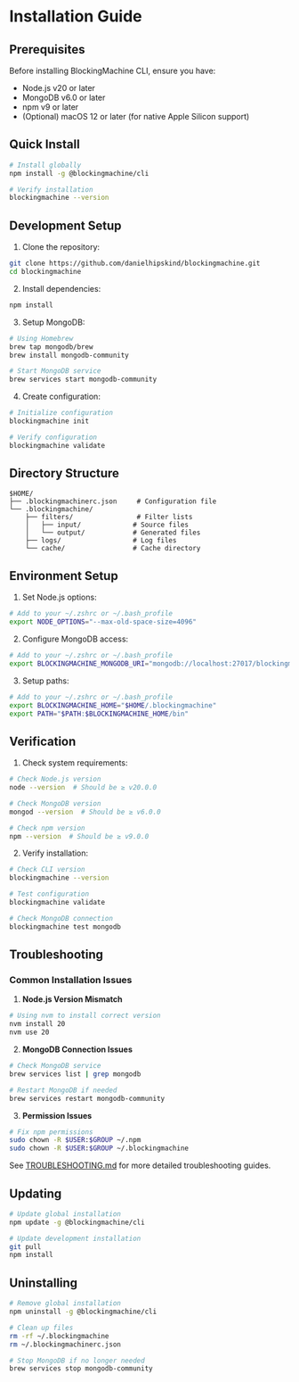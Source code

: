 # Installation Guide

## Prerequisites

Before installing BlockingMachine CLI, ensure you have:

- Node.js v20 or later
- MongoDB v6.0 or later
- npm v9 or later
- (Optional) macOS 12 or later (for native Apple Silicon support)

## Quick Install

```bash
# Install globally
npm install -g @blockingmachine/cli

# Verify installation
blockingmachine --version
```

## Development Setup

1. Clone the repository:
```bash
git clone https://github.com/danielhipskind/blockingmachine.git
cd blockingmachine
```

2. Install dependencies:
```bash
npm install
```

3. Setup MongoDB:
```bash
# Using Homebrew
brew tap mongodb/brew
brew install mongodb-community

# Start MongoDB service
brew services start mongodb-community
```

4. Create configuration:
```bash
# Initialize configuration
blockingmachine init

# Verify configuration
blockingmachine validate
```

## Directory Structure

```
$HOME/
├── .blockingmachinerc.json     # Configuration file
└── .blockingmachine/
    ├── filters/                # Filter lists
    │   ├── input/             # Source files
    │   └── output/            # Generated files
    ├── logs/                  # Log files
    └── cache/                 # Cache directory
```

## Environment Setup

1. Set Node.js options:
```bash
# Add to your ~/.zshrc or ~/.bash_profile
export NODE_OPTIONS="--max-old-space-size=4096"
```

2. Configure MongoDB access:
```bash
# Add to your ~/.zshrc or ~/.bash_profile
export BLOCKINGMACHINE_MONGODB_URI="mongodb://localhost:27017/blockingmachine"
```

3. Setup paths:
```bash
# Add to your ~/.zshrc or ~/.bash_profile
export BLOCKINGMACHINE_HOME="$HOME/.blockingmachine"
export PATH="$PATH:$BLOCKINGMACHINE_HOME/bin"
```

## Verification

1. Check system requirements:
```bash
# Check Node.js version
node --version  # Should be ≥ v20.0.0

# Check MongoDB version
mongod --version  # Should be ≥ v6.0.0

# Check npm version
npm --version  # Should be ≥ v9.0.0
```

2. Verify installation:
```bash
# Check CLI version
blockingmachine --version

# Test configuration
blockingmachine validate

# Check MongoDB connection
blockingmachine test mongodb
```

## Troubleshooting

### Common Installation Issues

1. **Node.js Version Mismatch**
```bash
# Using nvm to install correct version
nvm install 20
nvm use 20
```

2. **MongoDB Connection Issues**
```bash
# Check MongoDB service
brew services list | grep mongodb

# Restart MongoDB if needed
brew services restart mongodb-community
```

3. **Permission Issues**
```bash
# Fix npm permissions
sudo chown -R $USER:$GROUP ~/.npm
sudo chown -R $USER:$GROUP ~/.blockingmachine
```

See [TROUBLESHOOTING.md](../TROUBLESHOOTING.md) for more detailed troubleshooting guides.

## Updating

```bash
# Update global installation
npm update -g @blockingmachine/cli

# Update development installation
git pull
npm install
```

## Uninstalling

```bash
# Remove global installation
npm uninstall -g @blockingmachine/cli

# Clean up files
rm -rf ~/.blockingmachine
rm ~/.blockingmachinerc.json

# Stop MongoDB if no longer needed
brew services stop mongodb-community
```